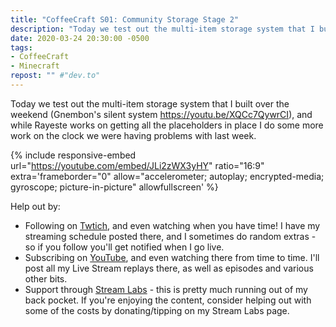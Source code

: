 ```yaml
---
title: "CoffeeCraft S01: Community Storage Stage 2"
description: "Today we test out the multi-item storage system that I built over the weekend, and while Rayeste works on getting all the placeholders in place I do some more work on the clock we were having problems with last week."
date: 2020-03-24 20:30:00 -0500
tags:
- CoffeeCraft
- Minecraft
repost: "" #"dev.to"
---
```


Today we test out the multi-item storage system that I built over the weekend (Gnembon's silent system <https://youtu.be/XQCc7QywrCI>), and while Rayeste works on getting all the placeholders in place I do some more work on the clock we were having problems with last week.
<!--more-->

{% include responsive-embed url="https://youtube.com/embed/JLi2zWX3yHY" ratio="16:9" extra='frameborder="0" allow="accelerometer; autoplay; encrypted-media; gyroscope; picture-in-picture" allowfullscreen' %}

Help out by:
 * Following on [Twtich](https://twitch.tv/AnonJr_Live), and even watching when you have time! I have my streaming schedule posted there, and I sometimes do random extras - so if you follow you'll get notified when I go live.
 * Subscribing on [YouTube](http://www.youtube.com/channel/UCXafqhKHbkSUIrq0LAuu0tw), and even watching there from time to time. I'll post all my Live Stream replays there, as well as episodes and various other bits.
 * Support through [Stream Labs](https://streamlabs.com/anonjr_live) - this is pretty much running out of my back pocket. If you're enjoying the content, consider helping out with some of the costs by donating/tipping on my Stream Labs page.